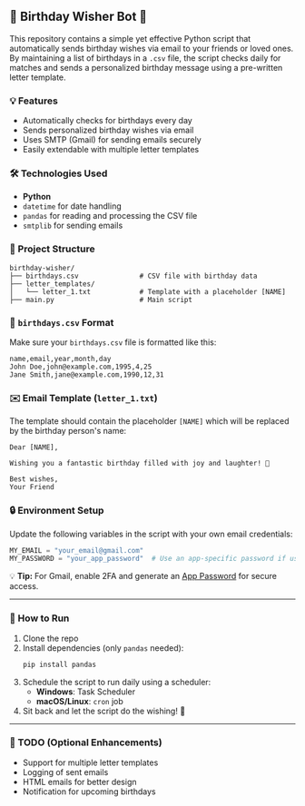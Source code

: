 ## 🎉 Birthday Wisher Bot 🎂

This repository contains a simple yet effective Python script that automatically sends birthday wishes via email to your friends or loved ones. By maintaining a list of birthdays in a `.csv` file, the script checks daily for matches and sends a personalized birthday message using a pre-written letter template.

### 💡 Features

- Automatically checks for birthdays every day
- Sends personalized birthday wishes via email
- Uses SMTP (Gmail) for sending emails securely
- Easily extendable with multiple letter templates

### 🛠 Technologies Used

- **Python**
- `datetime` for date handling
- `pandas` for reading and processing the CSV file
- `smtplib` for sending emails

### 📁 Project Structure

```
birthday-wisher/
├── birthdays.csv               # CSV file with birthday data
├── letter_templates/
│   └── letter_1.txt            # Template with a placeholder [NAME]
├── main.py                     # Main script
```

### 📝 `birthdays.csv` Format

Make sure your `birthdays.csv` file is formatted like this:

```csv
name,email,year,month,day
John Doe,john@example.com,1995,4,25
Jane Smith,jane@example.com,1990,12,31
```

### ✉️ Email Template (`letter_1.txt`)

The template should contain the placeholder `[NAME]` which will be replaced by the birthday person's name:

```
Dear [NAME],

Wishing you a fantastic birthday filled with joy and laughter! 🥳

Best wishes,
Your Friend
```

### 🔒 Environment Setup

Update the following variables in the script with your own email credentials:

```python
MY_EMAIL = "your_email@gmail.com"
MY_PASSWORD = "your_app_password"  # Use an app-specific password if using Gmail
```

💡 **Tip:** For Gmail, enable 2FA and generate an [App Password](https://support.google.com/accounts/answer/185833?hl=en) for secure access.

---

### 🚀 How to Run

1. Clone the repo
2. Install dependencies (only `pandas` needed):
   ```bash
   pip install pandas
   ```
3. Schedule the script to run daily using a scheduler:
   - **Windows**: Task Scheduler
   - **macOS/Linux**: `cron` job
4. Sit back and let the script do the wishing! 🎉

---

### 📌 TODO (Optional Enhancements)

- Support for multiple letter templates
- Logging of sent emails
- HTML emails for better design
- Notification for upcoming birthdays
